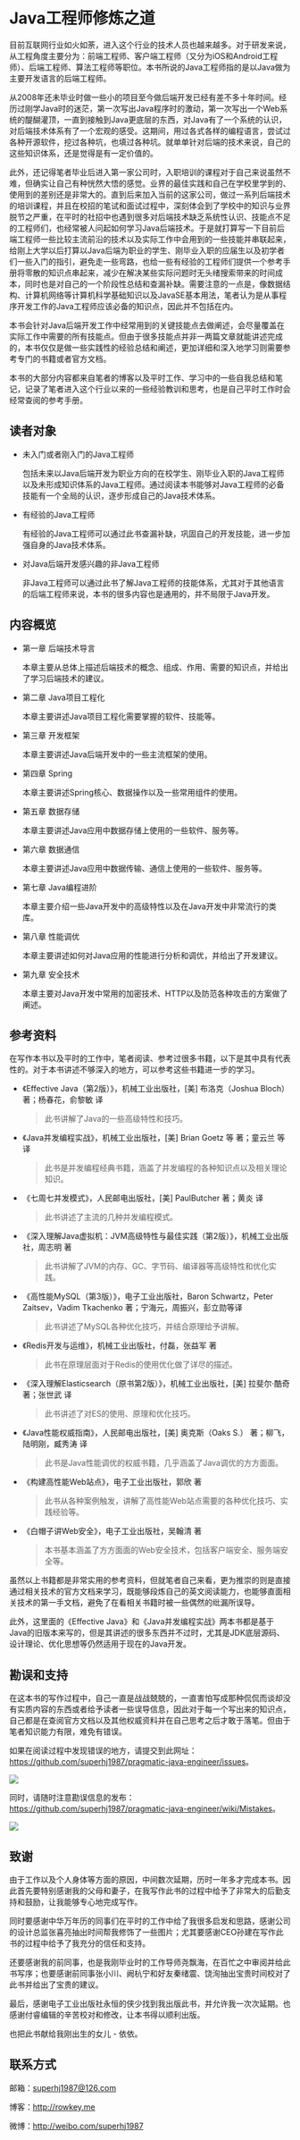# Java工程师修炼之道

目前互联网行业如火如荼，进入这个行业的技术人员也越来越多。对于研发来说，从工程角度主要分为：前端工程师、客户端工程师（又分为iOS和Android工程师）、后端工程师、算法工程师等职位。本书所说的Java工程师指的是以Java做为主要开发语言的后端工程师。

从2008年还未毕业时做一些小的项目至今做后端开发已经有差不多十年时间。经历过刚学Java时的迷茫，第一次写出Java程序时的激动，第一次写出一个Web系统的醍醐灌顶，一直到接触到Java更底层的东西，对Java有了一个系统的认识，对后端技术体系有了一个宏观的感受。这期间，用过各式各样的编程语言，尝试过各种开源软件，挖过各种坑，也填过各种坑。就单单针对后端的技术来说，自己的这些知识体系，还是觉得是有一定价值的。

此外，还记得笔者毕业后进入第一家公司时，入职培训的课程对于自己来说虽然不难，但确实让自己有种恍然大悟的感觉。业界的最佳实践和自己在学校里学到的、使用到的差别还是非常大的。直到后来加入当前的这家公司，做过一系列后端技术的培训课程，并且在校招的笔试和面试过程中，深刻体会到了学校中的知识与业界脱节之严重，在平时的社招中也遇到很多对后端技术缺乏系统性认识、技能点不足的工程师们，也经常被人问起如何学习Java后端技术。于是就打算写一下目前后端工程师一些比较主流前沿的技术以及实际工作中会用到的一些技能并串联起来，给刚上大学以后打算以Java后端为职业的学生、刚毕业入职的应届生以及初学者们一些入门的指引，避免走一些弯路，也给一些有经验的工程师们提供一个参考手册将零散的知识点串起来，减少在解决某些实际问题时无头绪搜索带来的时间成本，同时也是对自己的一个阶段性总结和查漏补缺。需要注意的一点是，像数据结构、计算机网络等计算机科学基础知识以及JavaSE基本用法，笔者认为是从事程序开发工作的Java工程师应该必备的知识点，因此并不包括在内。

本书会针对Java后端开发工作中经常用到的关键技能点去做阐述，会尽量覆盖在实际工作中需要的所有技能点。但由于很多技能点并非一两篇文章就能讲述完成的，本书仅仅是做一些实践性的经验总结和阐述，更加详细和深入地学习则需要参考专门的书籍或者官方文档。

本书的大部分内容都来自笔者的博客以及平时工作、学习中的一些自我总结和笔记，记录了笔者进入这个行业以来的一些经验教训和思考，也是自己平时工作时会经常查阅的参考手册。

## 读者对象

- 未入门或者刚入门的Java工程师

    包括未来以Java后端开发为职业方向的在校学生、刚毕业入职的Java工程师以及未形成知识体系的Java工程师。通过阅读本书能够对Java工程师的必备技能有一个全局的认识，逐步形成自己的Java技术体系。
    
- 有经验的Java工程师

    有经验的Java工程师可以通过此书查漏补缺，巩固自己的开发技能，进一步加强自身的Java技术体系。
    
- 对Java后端开发感兴趣的非Java工程师

    非Java工程师可以通过此书了解Java工程师的技能体系，尤其对于其他语言的后端工程师来说，本书的很多内容也是通用的，并不局限于Java开发。

## 内容概览

- 第一章 后端技术导言

    本章主要从总体上描述后端技术的概念、组成、作用、需要的知识点，并给出了学习后端技术的建议。

- 第二章 Java项目工程化

    本章主要讲述Java项目工程化需要掌握的软件、技能等。

- 第三章 开发框架

    本章主要讲述Java后端开发中的一些主流框架的使用。
    
- 第四章 Spring

    本章主要讲述Spring核心、数据操作以及一些常用组件的使用。

- 第五章 数据存储

    本章主要讲述Java应用中数据存储上使用的一些软件、服务等。

- 第六章 数据通信

    本章主要讲述Java应用中数据传输、通信上使用的一些软件、服务等。

- 第七章 Java编程进阶

    本章主要介绍一些Java开发中的高级特性以及在Java开发中非常流行的类库。

- 第八章 性能调优

    本章主要讲述如何对Java应用的性能进行分析和调优，并给出了开发建议。
    
- 第九章 安全技术

    本章主要对Java开发中常用的加密技术、HTTP以及防范各种攻击的方案做了阐述。

## 参考资料

在写作本书以及平时的工作中，笔者阅读、参考过很多书籍，以下是其中具有代表性的。对于本书讲述不够深入的地方，可以参考这些书籍进一步的学习。

- 《Effective Java（第2版）》，机械工业出版社，[美] 布洛克（Joshua Bloch） 著；杨春花，俞黎敏 译
    
    > 此书讲解了Java的一些高级特性和技巧。

- 《Java并发编程实战》，机械工业出版社，[美] Brian Goetz 等 著；童云兰 等 译 

    > 此书是并发编程经典书籍，涵盖了并发编程的各种知识点以及相关理论知识。
    
- 《七周七并发模式》，人民邮电出版社，[美] PaulButcher 著；黄炎 译

	> 此书讲述了主流的几种并发编程模式。
    
- 《深入理解Java虚拟机：JVM高级特性与最佳实践（第2版）》，机械工业出版社，周志明 著

	> 此书讲解了JVM的内存、GC、字节码、编译器等高级特性和优化实践。 
	
- 《高性能MySQL（第3版）》，电子工业出版社，Baron Schwartz，Peter Zaitsev，Vadim Tkachenko 著；宁海元，周振兴，彭立勋等译
	
	> 此书讲述了MySQL各种优化技巧，并结合原理给予讲解。

- 《Redis开发与运维》，机械工业出版社，付磊，张益军 著

	> 此书在原理层面对于Redis的使用优化做了详尽的描述。

- 《深入理解Elasticsearch（原书第2版）》，机械工业出版社，[美] 拉斐尔·酷奇 著；张世武 译

	> 此书讲述了对ES的使用、原理和优化技巧。

- 《Java性能权威指南》，人民邮电出版社，[美] 奥克斯（Oaks S.） 著；柳飞，陆明刚，臧秀涛 译

	> 此书是Java性能调优的权威书籍，几乎涵盖了Java调优的方方面面。
	
- 《构建高性能Web站点》，电子工业出版社，郭欣  著

	> 此书从各种案例触发，讲解了高性能Web站点需要的各种优化技巧、实践经验等。
	
- 《白帽子讲Web安全》，电子工业出版社，吴翰清  著

    > 本书基本涵盖了方方面面的Web安全技术，包括客户端安全、服务端安全等。

虽然以上书籍都是非常实用的参考资料，但就笔者自己来看，更为推崇的则是直接通过相关技术的官方文档来学习，既能够段炼自己的英文阅读能力，也能够直面相关技术的第一手文档，避免了在看相关书籍时被一些偶然的纰漏所误导。

此外，这里面的《Effective Java》和《Java并发编程实战》两本书都是基于Java的旧版本来写的，但是其讲述的很多东西并不过时，尤其是JDK底层源码、设计理论、优化思想等仍然适用于现在的Java开发。

## 勘误和支持

在这本书的写作过程中，自己一直是战战兢兢的，一直害怕写成那种侃侃而谈却没有实质内容的东西或者给予读者一些误导信息，因此对于每一个写出来的知识点，自己都是在查阅官方文档以及其他权威资料并在自己思考之后才敢于落笔。但由于笔者知识能力有限，难免有错误。

如果在阅读过程中发现错误的地方，请提交到此网址：<https://github.com/superhj1987/pragmatic-java-engineer/issues>。

![](media/15136788981457.jpg)

同时，请随时注意勘误信息的发布：<https://github.com/superhj1987/pragmatic-java-engineer/wiki/Mistakes>。

![](media/15136789308224.jpg)

## 致谢

由于工作以及个人身体等方面的原因，中间数次延期，历时一年多才完成本书。因此首先要特别感谢我的父母和妻子，在我写作此书的过程中给予了非常大的后勤支持和鼓励，让我能够专心地完成写作。

同时要感谢中华万年历的同事们在平时的工作中给了我很多启发和思路，感谢公司的设计总监张喜亮抽出时间帮我修饰了一些图片；尤其要感谢CEO孙建在写作此书的过程中给予了我充分的信任和支持。

还要感谢我的前同事，也是我刚毕业时的工作导师尧飘海，在百忙之中审阅并给此书写序；也要感谢前同事张小川、阙杭宁和好友秦绪震、饶洵抽出宝贵时间校对了此书并给出了宝贵的建议。

最后，感谢电子工业出版社永恒的侠少找到我出版此书，并允许我一次次延期。也感谢付睿编辑的辛苦校对和修改，让本书得以顺利出版。

也把此书献给我刚出生的女儿 - 依依。

## 联系方式

邮箱：superhj1987@126.com

博客：http://rowkey.me

微博：http://weibo.com/superhj1987